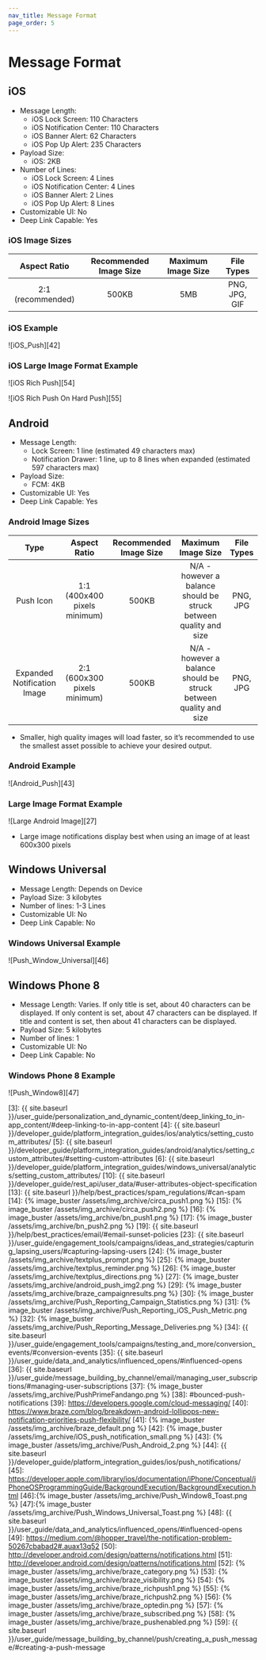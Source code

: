 ```yaml
---
nav_title: Message Format
page_order: 5
---
```

# Message Format

## iOS

- Message Length:
  - iOS Lock Screen: 110 Characters
  - iOS Notification Center: 110 Characters
  - iOS Banner Alert: 62 Characters
  - iOS Pop Up Alert: 235 Characters
- Payload Size:
  - iOS: 2KB
- Number of Lines:
  - iOS Lock Screen: 4 Lines
  - iOS Notification Center: 4 Lines
  - iOS Banner Alert: 2 Lines
  - iOS Pop Up Alert: 8 Lines
- Customizable UI: No
- Deep Link Capable: Yes

### iOS Image Sizes

|    Aspect Ratio   | Recommended Image Size | Maximum Image Size |   File Types  |
|:-----------------:|:----------------------:|:------------------:|:-------------:|
| 2:1 (recommended) |          500KB         |         5MB        | PNG, JPG, GIF |

### iOS Example

![iOS_Push][42]

### iOS Large Image Format Example

![iOS Rich Push][54]

![iOS Rich Push On Hard Push][55]

## Android
- Message Length:
  - Lock Screen: 1 line (estimated 49 characters max)
  - Notification Drawer: 1 line, up to 8 lines when expanded (estimated 597 characters max)
- Payload Size:
  - FCM: 4KB
- Customizable UI: Yes
- Deep Link Capable: Yes

### Android Image Sizes

|             Type            |         Aspect Ratio         | Recommended Image Size |                         Maximum Image Size                         | File Types |
|:---------------------------:|:----------------------------:|:----------------------:|:------------------------------------------------------------------:|:----------:|
|          Push Icon          | 1:1 (400x400 pixels minimum) |          500KB         | N/A - however a balance should be  struck between quality and size |  PNG, JPG  |
| Expanded Notification Image | 2:1 (600x300 pixels minimum) |          500KB         | N/A - however a balance should be  struck between quality and size |  PNG, JPG  |

- Smaller, high quality images will load faster, so it’s recommended to use the smallest asset possible to achieve your desired output.

### Android Example

![Android_Push][43]

### Large Image Format Example

![Large Android Image][27]

- Large image notifications display best when using an image of at least 600x300 pixels

## Windows Universal
- Message Length: Depends on Device
- Payload Size: 3 kilobytes
- Number of lines: 1-3 Lines
- Customizable UI: No
- Deep Link Capable: No

### Windows Universal Example

![Push_Window_Universal][46]

## Windows Phone 8
- Message Length: Varies. If only title is set, about 40 characters can be displayed. If only content is set, about 47 characters can be displayed. If title and content is set, then about 41 characters can be displayed.
- Payload Size: 5 kilobytes
- Number of lines: 1
- Customizable UI: No
- Deep Link Capable: No

### Windows Phone 8 Example

![Push_Window8][47]

[3]: {{ site.baseurl }}/user_guide/personalization_and_dynamic_content/deep_linking_to_in-app_content/#deep-linking-to-in-app-content
[4]: {{ site.baseurl }}/developer_guide/platform_integration_guides/ios/analytics/setting_custom_attributes/
[5]: {{ site.baseurl }}/developer_guide/platform_integration_guides/android/analytics/setting_custom_attributes/#setting-custom-attributes
[6]: {{ site.baseurl }}/developer_guide/platform_integration_guides/windows_universal/analytics/setting_custom_attributes/
[10]: {{ site.baseurl }}/developer_guide/rest_api/user_data/#user-attributes-object-specification
[13]: {{ site.baseurl }}/help/best_practices/spam_regulations/#can-spam
[14]: {% image_buster /assets/img_archive/circa_push1.png %}
[15]: {% image_buster /assets/img_archive/circa_push2.png %}
[16]: {% image_buster /assets/img_archive/bn_push1.png %}
[17]: {% image_buster /assets/img_archive/bn_push2.png %}
[19]: {{ site.baseurl }}/help/best_practices/email/#email-sunset-policies
[23]: {{ site.baseurl }}/user_guide/engagement_tools/campaigns/ideas_and_strategies/capturing_lapsing_users/#capturing-lapsing-users
[24]: {% image_buster /assets/img_archive/textplus_prompt.png %}
[25]: {% image_buster /assets/img_archive/textplus_reminder.png %}
[26]: {% image_buster /assets/img_archive/textplus_directions.png %}
[27]: {% image_buster /assets/img_archive/android_push_img2.png %}
[29]: {% image_buster /assets/img_archive/braze_campaignresults.png %}
[30]: {% image_buster /assets/img_archive/Push_Reporting_Campaign_Statistics.png %}
[31]: {% image_buster /assets/img_archive/Push_Reporting_iOS_Push_Metric.png %}
[32]: {% image_buster /assets/img_archive/Push_Reporting_Message_Deliveries.png %}
[34]: {{ site.baseurl }}/user_guide/engagement_tools/campaigns/testing_and_more/conversion_events/#conversion-events
[35]: {{ site.baseurl }}/user_guide/data_and_analytics/influenced_opens/#influenced-opens
[36]: {{ site.baseurl }}/user_guide/message_building_by_channel/email/managing_user_subscriptions/#managing-user-subscriptions
[37]: {% image_buster /assets/img_archive/PushPrimeFandango.png %}
[38]: #bounced-push-notifications
[39]: https://developers.google.com/cloud-messaging/
[40]: https://www.braze.com/blog/breakdown-android-lollipops-new-notification-priorities-push-flexibility/
[41]: {% image_buster /assets/img_archive/braze_default.png %}
[42]: {% image_buster /assets/img_archive/iOS_push_notification_small.png %}
[43]: {% image_buster /assets/img_archive/Push_Android_2.png %}
[44]: {{ site.baseurl }}/developer_guide/platform_integration_guides/ios/push_notifications/
[45]: https://developer.apple.com/library/ios/documentation/iPhone/Conceptual/iPhoneOSProgrammingGuide/BackgroundExecution/BackgroundExecution.html
[46]:{% image_buster /assets/img_archive/Push_Window8_Toast.png %}
[47]:{% image_buster /assets/img_archive/Push_Windows_Universal_Toast.png %}
[48]: {{ site.baseurl }}/user_guide/data_and_analytics/influenced_opens/#influenced-opens
[49]: https://medium.com/@hopper_travel/the-notification-problem-50267cbabad2#.auax13q52
[50]: http://developer.android.com/design/patterns/notifications.html
[51]: http://developer.android.com/design/patterns/notifications.html
[52]: {% image_buster /assets/img_archive/braze_category.png %}
[53]: {% image_buster /assets/img_archive/braze_visibility.png %}
[54]: {% image_buster /assets/img_archive/braze_richpush1.png %}
[55]: {% image_buster /assets/img_archive/braze_richpush2.png %}
[56]: {% image_buster /assets/img_archive/braze_optedin.png %}
[57]: {% image_buster /assets/img_archive/braze_subscribed.png %}
[58]: {% image_buster /assets/img_archive/braze_pushenabled.png %}
[59]: {{ site.baseurl }}/user_guide/message_building_by_channel/push/creating_a_push_message/#creating-a-push-message
